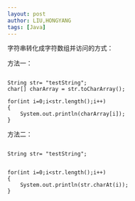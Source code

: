 ```yaml
---
layout: post
author: LIU,HONGYANG
tags: [Java]
---
```






字符串转化成字符数组并访问的方式：

方法一：

```{java}

String str= "testString";
char[] charArray = str.toCharArray();

for(int i=0;i<str.length();i++)
{
	System.out.println(charArray[i]);
}

```



方法二：

```{java}

String str= "testString";


for(int i=0;i<str.length();i++)
{
	System.out.println(str.charAt(i));
}

```



